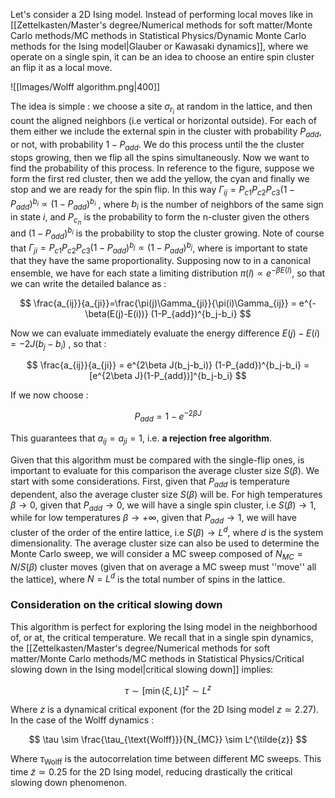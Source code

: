 Let's consider a 2D Ising model. Instead of performing local moves like in [[Zettelkasten/Master's degree/Numerical methods for soft matter/Monte Carlo methods/MC methods in Statistical Physics/Dynamic Monte Carlo methods for the Ising model|Glauber or Kawasaki dynamics]], where we operate on a single spin, it can be an idea to choose an entire spin cluster an flip it as a local move.

![[Images/Wolff algorithm.png|400]]

The idea is simple : we choose a site $\sigma_{r_i}$ at random in the lattice, and then count the aligned neighbors (i.e vertical or horizontal outside). For each of them either we include the external spin in the cluster with probability $P_{add}$, or not, with probability $1-P_{add}$. We do this process until the the cluster stops growing, then we flip all the spins simultaneously. 
Now we want to find the probability of this process.
In reference to the figure, suppose we form the first red cluster, then we add the yellow, the cyan and finally we stop and we are ready for the spin flip.
In this way $\Gamma_{ij} =P_{c1}P_{c2}P_{c3}(1-P_{add})^{b_i} \propto (1-P_{add})^{b_i}$ , where $b_i$ is the number of neighbors of the same sign in state $i$, and $P_{c_n}$ is the probability to form the n-cluster given the others and $(1-P_{add})^{b_i}$ is the probability to stop the cluster growing.
Note of course that $\Gamma_{ji} =P_{c1}P_{c2}P_{c3} (1-P_{add})^{b_j} \propto (1-P_{add})^{b_j}$, where is important to state that they have the same proportionality.
Supposing now to in a canonical ensemble, we have for each state a limiting distribution $\pi(l) \propto e^{-\beta E(l)}$, so that we can write the detailed balance as :

$$ \frac{a_{ij}}{a_{ji}}=\frac{\pi(j)\Gamma_{ji}}{\pi(i)\Gamma_{ij}} = e^{-\beta(E(j)-E(i))} (1-P_{add})^{b_j-b_i} $$

Now we can evaluate immediately evaluate the energy difference $E(j)-E(i) = -2J(b_j-b_i)$ , so that :

$$ \frac{a_{ij}}{a_{ji}} = e^{2\beta J(b_j-b_i)} (1-P_{add})^{b_j-b_i} = [e^{2\beta J}(1-P_{add})]^{b_j-b_i} $$

If we now choose :

$$ P_{add} = 1-e^{-2\beta J} $$

This guarantees that $a_{ij} = a_{ji} = 1$, i.e. **a rejection free algorithm**.

Given that this algorithm must be compared with the single-flip ones, is important to evaluate for this comparison the average cluster size $S(\beta)$. We start with some considerations. 
First, given that $P_{add}$ is temperature dependent, also the average cluster size $S(\beta)$ will be. 
For high temperatures $\beta \to 0$, given that $P_{add} \to 0$, we will have a single spin cluster, i.e $S(\beta) \to 1$, while for low temperatures $\beta \to +\infty$, given that $P_{add} \to 1$, we will have cluster of the order of the entire lattice, i.e $S(\beta) \to L^d$, where $d$ is the system dimensionality.
The average cluster size can also be used to determine the Monte Carlo sweep, we will consider a MC sweep composed of $N_{MC} = N/S(\beta)$ cluster moves (given that on average a MC sweep must ''move'' all the lattice), where $N = L^d$ is the total number of spins in the lattice.
### Consideration on the critical slowing down 

This algorithm is perfect for exploring the Ising model in the neighborhood of, or at, the critical temperature. 
We recall that in a single spin dynamics, the [[Zettelkasten/Master's degree/Numerical methods for soft matter/Monte Carlo methods/MC methods in Statistical Physics/Critical slowing down in the Ising model|critical slowing down]] implies:

$$ \tau \sim [\min(\xi, L)]^z \sim L^z $$

Where $z$ is a dynamical critical exponent (for the 2D Ising model $z \simeq 2.27$). 
In the case of the Wolff dynamics :

$$ \tau \sim \frac{\tau_{\text{Wolff}}}{N_{MC}} \sim L^{\tilde{z}} $$

Where $\tau_{\text{Wolff}}$ is the autocorrelation time between different MC sweeps. This time $\tilde{z} \simeq 0.25$ for the 2D Ising model, reducing drastically the critical slowing down phenomenon.
